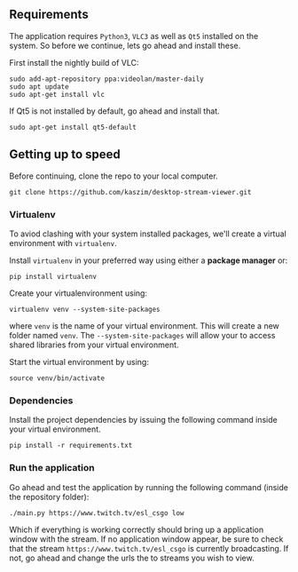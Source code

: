 ## Requirements
The application requires `Python3`, `VLC3` as well as `Qt5` installed on the 
system. So before we continue, lets go ahead and install these.

First install the nightly build of VLC:
```
sudo add-apt-repository ppa:videolan/master-daily
sudo apt update
sudo apt-get install vlc
```

If Qt5 is not installed by default, go ahead and install that.
```
sudo apt-get install qt5-default
```
## Getting up to speed
Before continuing, clone the repo to your local computer.
```
git clone https://github.com/kaszim/desktop-stream-viewer.git
```
### Virtualenv
To aviod clashing with your system installed packages, we'll create a virtual
environment with `virtualenv`.

Install `virtualenv` in your preferred way using either a **package manager**
or:
```
pip install virtualenv
```

Create your virtualenvironment using:
```
virtualenv venv --system-site-packages
```
where `venv` is the name of your virtual environment. This will create a new
folder named `venv`. The `--system-site-packages` will allow your to access 
shared libraries from your virtual environment.

Start the virtual environment by using:
```
source venv/bin/activate
```

### Dependencies
Install the project dependencies by issuing the following command inside your
virtual environment.
```
pip install -r requirements.txt
```

### Run the application
Go ahead and test the application by running the following command (inside the
repository folder):
```
./main.py https://www.twitch.tv/esl_csgo low
```

Which if everything is working correctly should bring up a application window
with the stream. If no application window appear, be sure to check that the 
stream `https://www.twitch.tv/esl_csgo` is currently broadcasting. If not, 
go ahead and change the urls the to streams you wish to view.
